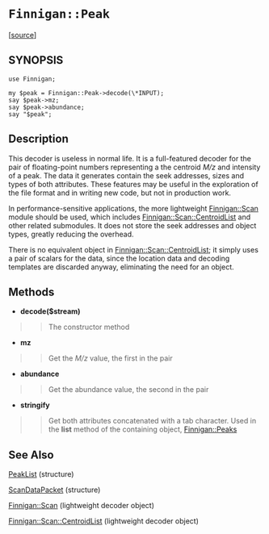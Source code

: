 # `Finnigan::Peak` #

[[source](http://code.google.com/p/unfinnigan/source/browse/perl/Finnigan/lib/Finnigan/Peak.pm)]

## SYNOPSIS ##

```
use Finnigan;

my $peak = Finnigan::Peak->decode(\*INPUT);
say $peak->mz;
say $peak->abundance;
say "$peak";
```

## Description ##

This decoder is useless in normal life. It is a full-featured decoder for the pair of floating-point numbers representing a the centroid _M/z_ and intensity of a peak. The data it generates contain the seek addresses, sizes and types of both attributes. These features may be useful in the exploration of the file format and in writing new code, but not in production work.

In performance-sensitive applications, the more lightweight [Finnigan::Scan](FinniganScan.md) module should be used, which includes [Finnigan::Scan::CentroidList](FinniganScanCentroidList.md) and other related submodules. It does not store the seek addresses and object types, greatly reducing the overhead.

There is no equivalent object in [Finnigan::Scan::CentroidList](FinniganScanCentroidList.md); it simply uses a pair of scalars for the data, since the location data and decoding templates are discarded anyway, eliminating the need for an object.

## Methods ##

  * **decode($stream)**
> > The constructor method

  * **mz**
> > Get the _M/z_ value, the first in the pair

  * **abundance**
> > Get the abundance value, the second in the pair

  * **stringify**
> > Get both attributes concatenated with a tab character. Used in the **list** method of the containing object, [Finnigan::Peaks](FinniganPeaks.md)


## See Also ##

[PeakList](PeakList.md) (structure)

[ScanDataPacket](ScanDataPacket.md) (structure)

[Finnigan::Scan](FinniganScan.md)  (lightweight decoder object)

[Finnigan::Scan::CentroidList](FinniganScanCentroidList.md) (lightweight decoder object)